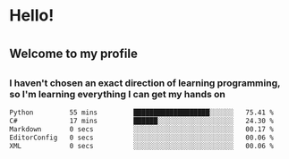 
<h1>Hello!<h1>
<h2>Welcome to my profile<h2>
<h3>I haven't chosen an exact direction of learning programming, so I'm learning everything I can get my hands on</h3>

<!--START_SECTION:waka-->

```txt
Python         55 mins         ███████████████████░░░░░░   75.41 %
C#             17 mins         ██████░░░░░░░░░░░░░░░░░░░   24.30 %
Markdown       0 secs          ░░░░░░░░░░░░░░░░░░░░░░░░░   00.17 %
EditorConfig   0 secs          ░░░░░░░░░░░░░░░░░░░░░░░░░   00.06 %
XML            0 secs          ░░░░░░░░░░░░░░░░░░░░░░░░░   00.06 %
```

<!--END_SECTION:waka-->
